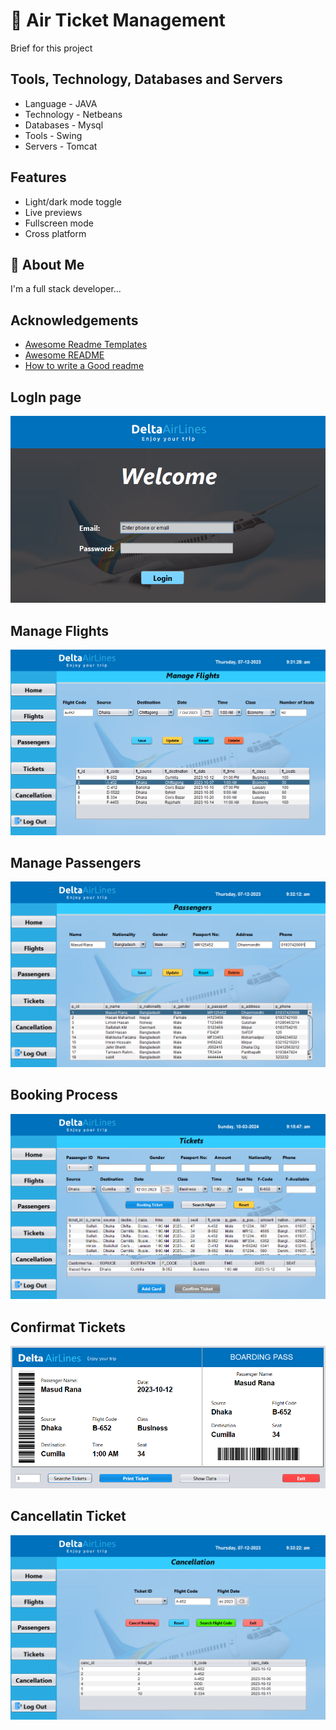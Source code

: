 # 🚀 Air Ticket Management

Brief for this project

## Tools, Technology, Databases and Servers


- Language - JAVA
- Technology - Netbeans
- Databases - Mysql
- Tools - Swing
- Servers - Tomcat






## Features

- Light/dark mode toggle
- Live previews
- Fullscreen mode
- Cross platform


## 🚀 About Me
I'm a full stack developer...


## Acknowledgements

 - [Awesome Readme Templates](https://awesomeopensource.com/project/elangosundar/awesome-README-templates)
 - [Awesome README](https://github.com/matiassingers/awesome-readme)
 - [How to write a Good readme](https://bulldogjob.com/news/449-how-to-write-a-good-readme-for-your-github-project)


## LogIn page
![Screenshot of a comment on a GitHub issue showing an image, added in the Markdown, of an Octocat smiling and raising a tentacle.](https://github.com/masudrana53/Air-Ticket-Management/blob/main/Project%20SS/Screenshot_7.png)

## Manage Flights
![Screenshot of a comment on a GitHub issue showing an image, added in the Markdown, of an Octocat smiling and raising a tentacle.](https://github.com/masudrana53/Air-Ticket-Management/blob/main/Project%20SS/Screenshot_1.png)

## Manage Passengers
![Screenshot of a comment on a GitHub issue showing an image, added in the Markdown, of an Octocat smiling and raising a tentacle.](https://github.com/masudrana53/Air-Ticket-Management/blob/main/Project%20SS/Screenshot_2.png)

## Booking Process
![Screenshot of a comment on a GitHub issue showing an image, added in the Markdown, of an Octocat smiling and raising a tentacle.](https://github.com/masudrana53/Air-Ticket-Management/blob/main/Project%20SS/Screenshot_3.png)

## Confirmat Tickets
![Screenshot of a comment on a GitHub issue showing an image, added in the Markdown, of an Octocat smiling and raising a tentacle.](https://github.com/masudrana53/Air-Ticket-Management/blob/main/Project%20SS/Screenshot_8.png)

## Cancellatin Ticket
![Screenshot of a comment on a GitHub issue showing an image, added in the Markdown, of an Octocat smiling and raising a tentacle.](https://github.com/masudrana53/Air-Ticket-Management/blob/main/Project%20SS/Screenshot_4.png)

